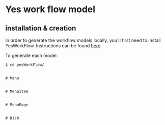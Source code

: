 # Yes work flow model

## installation & creation
In order to generate the workflow models locally, you'll first need to install YesWorkFlow.
Instructions can be found [here](https://github.com/yesworkflow-org/yw-prototypes#1-check-installed-version-of-java).

To generate each model:
```
$ cd yesWorkFlow/


# Menu 


# MenuItem


# MenuPage


# Dish

```
